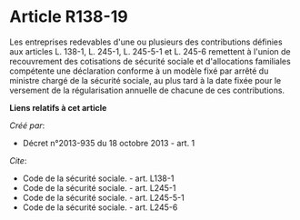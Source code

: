 # Article R138-19

Les entreprises redevables d'une ou plusieurs des contributions définies aux articles L. 138-1, L. 245-1, L. 245-5-1 et L.
245-6 remettent à l'union de recouvrement des cotisations de sécurité sociale et d'allocations familiales compétente une
déclaration conforme à un modèle fixé par arrêté du ministre chargé de la sécurité sociale, au plus tard à la date fixée pour
le versement de la régularisation annuelle de chacune de ces contributions.

**Liens relatifs à cet article**

_Créé par_:

  - Décret n°2013-935 du 18 octobre 2013 - art. 1

_Cite_:

  - Code de la sécurité sociale. - art. L138-1
  - Code de la sécurité sociale. - art. L245-1
  - Code de la sécurité sociale. - art. L245-5-1
  - Code de la sécurité sociale. - art. L245-6
